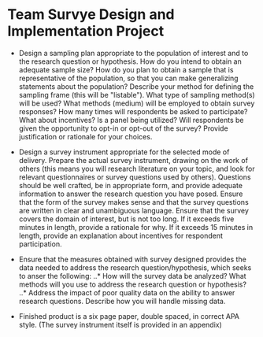 # Team Survye Design and Implementation Project

* Design a sampling plan appropriate to the population of interest and to the research question or hypothesis. 
How do you intend to obtain an adequate sample size? How do you plan to obtain a sample that is representative of the population, 
so that you can make generalizing statements about the population? Describe your method for defining the sampling frame (this will be "listable"). 
What type of sampling method(s) will be used? What methods (medium) will be employed to obtain survey responses? How many times will respondents 
be asked to participate? What about incentives? Is a panel being utilized? Will respondents be given the opportunity to opt-in or opt-out of the survey? 
Provide justification or rationale for your choices.<br>

* Design a survey instrument appropriate for the selected mode of delivery. Prepare the actual survey instrument, drawing on the work of others
 (this means you will research literature on your topic, and look for relevant questionnaires or survey questions used by others). 
 Questions should be well crafted, be in appropriate form, and provide adequate information to answer the research question you have posed. 
 Ensure that the form of the survey makes sense and that the survey questions are written in clear and unambiguous language.
 Ensure that the survey covers the domain of interest, but is not too long. If it exceeds five minutes in length, provide a rationale for why.
 If it exceeds 15 minutes in length, provide an explanation about incentives for respondent participation.<br>

* Ensure that the measures obtained with survey designed provides the data needed to address the research question/hypothesis, which seeks to anser the following:
..* How will the survey data be analyzed? What methods will you use to address the research question or hypothesis? 
..* Address the impact of poor quality data on the ability to answer research questions. Describe how you will handle missing data.

* Finished product is a six page paper, double spaced, in correct APA style. (The survey instrument itself is provided in 
an appendix)